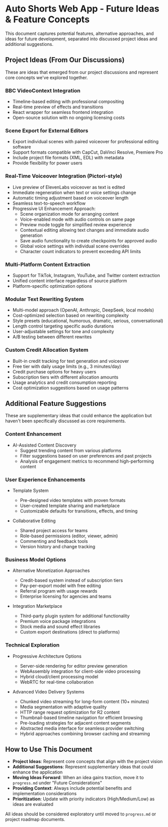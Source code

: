 # Auto Shorts Web App - Future Ideas & Feature Concepts

This document captures potential features, alternative approaches, and ideas for future development, separated into discussed project ideas and additional suggestions.

## Project Ideas (From Our Discussions)

These are ideas that emerged from our project discussions and represent core concepts we've explored together.

### BBC VideoContext Integration
- Timeline-based editing with professional compositing
- Real-time preview of effects and transitions
- React wrapper for seamless frontend integration
- Open-source solution with no ongoing licensing costs

### Scene Export for External Editors
- Export individual scenes with paired voiceover for professional editing software
- Support formats compatible with CapCut, DaVinci Resolve, Premiere Pro
- Include project file formats (XML, EDL) with metadata
- Provide flexibility for power users

### Real-Time Voiceover Integration (Pictori-style)
- Live preview of ElevenLabs voiceover as text is edited
- Immediate regeneration when text or voice settings change
- Automatic timing adjustment based on voiceover length
- Seamless text-to-speech workflow
- Progressive UI Enhancement Approach:
  - Scene organization mode for arranging content
  - Voice-enabled mode with audio controls on same page
  - Preview mode toggle for simplified review experience
  - Contextual editing allowing text changes and immediate audio generation
  - Save audio functionality to create checkpoints for approved audio
  - Global voice settings with individual scene overrides
  - Character count indicators to prevent exceeding API limits

### Multi-Platform Content Extraction
- Support for TikTok, Instagram, YouTube, and Twitter content extraction
- Unified content interface regardless of source platform
- Platform-specific optimization options

### Modular Text Rewriting System
- Multi-model approach (OpenAI, Anthropic, DeepSeek, local models)
- Cost-optimized selection based on rewriting complexity
- Style presets (educational, humorous, dramatic, serious, conversational)
- Length control targeting specific audio durations
- User-adjustable settings for tone and complexity
- A/B testing between different rewrites

### Custom Credit Allocation System
- Built-in credit tracking for text generation and voiceover
- Free tier with daily usage limits (e.g., 3 minutes/day)
- Credit purchase options for heavy users
- Subscription tiers with different allocation amounts
- Usage analytics and credit consumption reporting
- Cost optimization suggestions based on usage patterns

## Additional Feature Suggestions

These are supplementary ideas that could enhance the application but haven't been specifically discussed as core requirements.

### Content Enhancement
- AI-Assisted Content Discovery
  - Suggest trending content from various platforms
  - Filter suggestions based on user preferences and past projects
  - Analysis of engagement metrics to recommend high-performing content

### User Experience Enhancements
- Template System
  - Pre-designed video templates with proven formats
  - User-created template sharing and marketplace
  - Customizable defaults for transitions, effects, and timing

- Collaborative Editing
  - Shared project access for teams
  - Role-based permissions (editor, viewer, admin)
  - Commenting and feedback tools
  - Version history and change tracking

### Business Model Options
- Alternative Monetization Approaches
  - Credit-based system instead of subscription tiers
  - Pay-per-export model with free editing
  - Referral program with usage rewards
  - Enterprise licensing for agencies and teams

- Integration Marketplace
  - Third-party plugin system for additional functionality
  - Premium voice package integrations
  - Stock media and sound effect libraries
  - Custom export destinations (direct to platforms)

### Technical Exploration
- Progressive Architecture Options
  - Server-side rendering for editor preview generation
  - WebAssembly integration for client-side video processing
  - Hybrid cloud/client processing model
  - WebRTC for real-time collaboration

- Advanced Video Delivery Systems
  - Chunked video streaming for long-form content (10+ minutes)
  - Media segmentation with adaptive quality
  - HTTP range request optimization for R2 content
  - Thumbnail-based timeline navigation for efficient browsing
  - Pre-loading strategies for adjacent content segments
  - Abstracted media interface for seamless provider switching
  - Hybrid approaches combining browser caching and streaming

## How to Use This Document

- **Project Ideas**: Represent core concepts that align with the project vision
- **Additional Suggestions**: Represent supplementary ideas that could enhance the application
- **Moving Ideas Forward**: When an idea gains traction, move it to `progress.md` under "Future Considerations"
- **Providing Context**: Always include potential benefits and implementation considerations
- **Prioritization**: Update with priority indicators (High/Medium/Low) as ideas are evaluated

All ideas should be considered exploratory until moved to `progress.md` or project roadmap documents. 